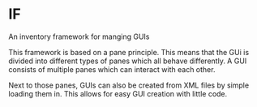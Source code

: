 # IF
An inventory framework for manging GUIs

This framework is based on a pane principle. This means that the GUi is divided into different types of panes which all behave differently. A GUI consists of multiple panes which can interact with each other.

Next to those panes, GUIs can also be created from XML files by simple loading them in. This allows for easy GUI creation with little code.

